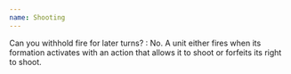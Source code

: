 ```yaml
---
name: Shooting
---
```

Can you withhold fire for later turns?
: No. A unit either fires when its formation activates with an action that allows it to shoot or forfeits its right to shoot.